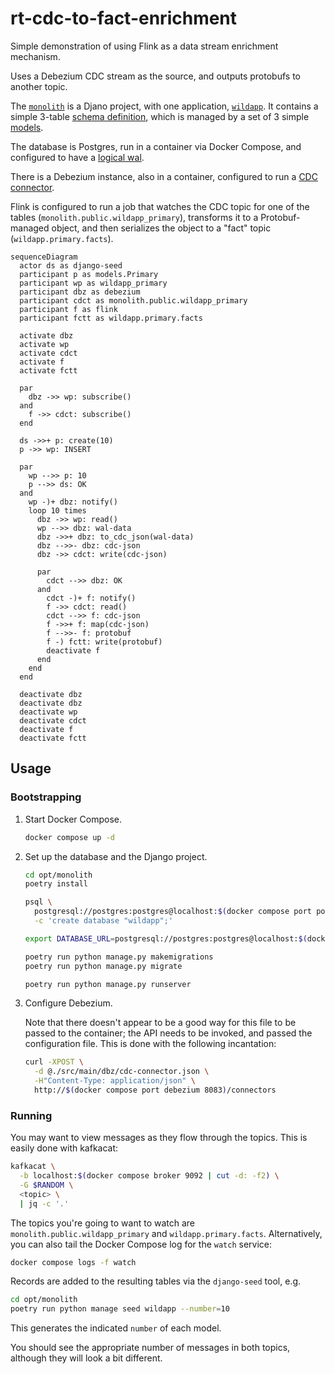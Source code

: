 # rt-cdc-to-fact-enrichment

Simple demonstration of using Flink as a data stream enrichment mechanism.

Uses a Debezium CDC stream as the source, and outputs protobufs to another
topic.

The [`monolith`](./opt/monolith) is a Djano project, with one application,
[`wildapp`](./opt/monolith/wildapp). It contains a simple 3-table
[schema definition](./opt/monolith/wildapp/migrations/0001_initial.py), which
is managed by a set of 3 simple [models](./opt/monolith/wildapp/models.py).

The database is Postgres, run in a container via Docker Compose, and
configured to have a [logical wal](./docker-compose.yml#L62).

There is a Debezium instance, also in a container, configured to run a
[CDC connector](./src/main/dbz/cdc-connector.json).

Flink is configured to run a job that watches the CDC topic for one of the
tables (`monolith.public.wildapp_primary`), transforms it to a Protobuf-managed
object, and then serializes the object to a "fact" topic (`wildapp.primary.facts`).

```mermaid
sequenceDiagram
  actor ds as django-seed
  participant p as models.Primary
  participant wp as wildapp_primary
  participant dbz as debezium
  participant cdct as monolith.public.wildapp_primary
  participant f as flink
  participant fctt as wildapp.primary.facts

  activate dbz
  activate wp
  activate cdct
  activate f
  activate fctt

  par
    dbz ->> wp: subscribe()
  and
    f ->> cdct: subscribe()
  end

  ds ->>+ p: create(10)
  p ->> wp: INSERT

  par
    wp -->> p: 10
    p -->> ds: OK
  and
    wp -)+ dbz: notify()
    loop 10 times
      dbz ->> wp: read()
      wp -->> dbz: wal-data
      dbz ->>+ dbz: to_cdc_json(wal-data)
      dbz -->>- dbz: cdc-json
      dbz ->> cdct: write(cdc-json)

      par
        cdct -->> dbz: OK
      and
        cdct -)+ f: notify()
        f ->> cdct: read()
        cdct -->> f: cdc-json
        f ->>+ f: map(cdc-json)
        f -->>- f: protobuf
        f -) fctt: write(protobuf)
        deactivate f
      end
    end
  end

  deactivate dbz
  deactivate dbz
  deactivate wp
  deactivate cdct
  deactivate f
  deactivate fctt
```

## Usage

### Bootstrapping

1. Start Docker Compose.

    ```sh
    docker compose up -d
    ```

1. Set up the database and the Django project.

    ```sh
    cd opt/monolith
    poetry install

    psql \
      postgresql://postgres:postgres@localhost:$(docker compose port postgres 5432 | cut -d: -f2)/postgres \
      -c 'create database "wildapp";'

    export DATABASE_URL=postgresql://postgres:postgres@localhost:$(docker compose port postgres 5432 | cut -d: -f2)/wildapp

    poetry run python manage.py makemigrations
    poetry run python manage.py migrate

    poetry run python manage.py runserver
    ```

1. Configure Debezium.

    Note that there doesn't appear to be a good way for this file to be passed
    to the container; the API needs to be invoked, and passed the configuration
    file. This is done with the following incantation:

    ```sh
    curl -XPOST \
      -d @./src/main/dbz/cdc-connector.json \
      -H"Content-Type: application/json" \
      http://$(docker compose port debezium 8083)/connectors
    ```

### Running

You may want to view messages as they flow through the topics. This is easily
done with kafkacat:

```sh
kafkacat \
  -b localhost:$(docker compose broker 9092 | cut -d: -f2) \
  -G $RANDOM \
  <topic> \
  | jq -c '.'
```

The topics you're going to want to watch are `monolith.public.wildapp_primary` and
`wildapp.primary.facts`. Alternatively, you can also tail the Docker Compose log
for the `watch` service:

```sh
docker compose logs -f watch
```

Records are added to the resulting tables via the `django-seed` tool, e.g.

```sh
cd opt/monolith
poetry run python manage seed wildapp --number=10
```

This generates the indicated `number` of each model.

You should see the appropriate number of messages in both topics, although they will
look a bit different.

